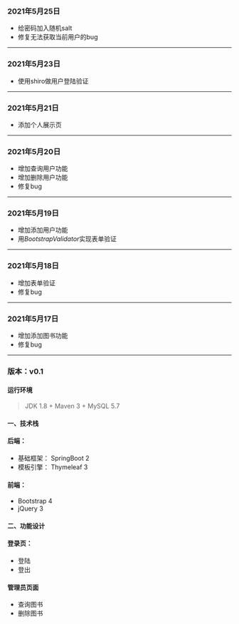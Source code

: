 ### 2021年5月25日

-   给密码加入随机salt
-   修复无法获取当前用户的bug

---

### 2021年5月23日

-   使用shiro做用户登陆验证

---

### 2021年5月21日

-   添加个人展示页

---

### 2021年5月20日

-   增加查询用户功能
-   增加删除用户功能
-   修复bug

---

### 2021年5月19日

-   增加添加用户功能
-   用*BootstrapValidator*实现表单验证

---

### 2021年5月18日

-   增加表单验证
-   修复bug

---

### 2021年5月17日

-   增加添加图书功能
-   修复bug

---

### **版本：v0.1**

#### 运行环境

>  JDK 1.8 + Maven 3 + MySQL 5.7

#### 一、技术栈

#### 后端：

- 基础框架： SpringBoot 2
- 模板引擎： Thymeleaf 3

#### 前端：

- Bootstrap 4
- jQuery 3

#### 二、功能设计

####   登录页：

- 登陆
- 登出

#### 管理员页面

- 查询图书
- 删除图书